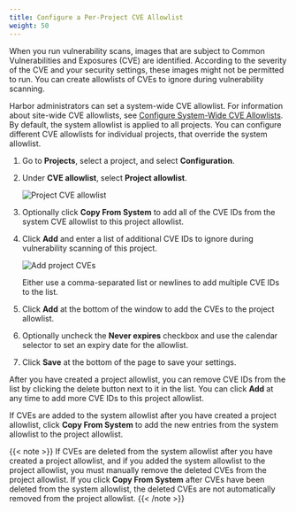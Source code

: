 ```yaml
---
title: Configure a Per-Project CVE Allowlist
weight: 50
---
```


When you run vulnerability scans, images that are subject to Common Vulnerabilities and Exposures (CVE) are identified. According to the severity of the CVE and your security settings, these images might not be permitted to run. You can create allowlists of CVEs to ignore during vulnerability scanning. 

Harbor administrators can set a system-wide CVE allowlist. For information about site-wide CVE allowlists, see [Configure System-Wide CVE Allowlists](../../administration/vulnerability-scanning/configure-system-allowlist.md). By default, the system allowlist is applied to all projects. You can configure different CVE allowlists for individual projects, that override the system allowlist. 

1. Go to **Projects**, select a project, and select **Configuration**.
1. Under **CVE allowlist**, select **Project allowlist**.

    ![Project CVE allowlist](../../../img/cve-allowlist5.png)

1. Optionally click **Copy From System** to add all of the CVE IDs from the system CVE allowlist to this project allowlist.
1. Click **Add** and enter a list of additional CVE IDs to ignore during vulnerability scanning of this project.

    ![Add project CVEs](../../../img/cve-allowlist6.png)

    Either use a comma-separated list or newlines to add multiple CVE IDs to the list.

1. Click **Add** at the bottom of the window to add the CVEs to the project allowlist.
1. Optionally uncheck the **Never expires** checkbox and use the calendar selector to set an expiry date for the allowlist.
1. Click **Save** at the bottom of the page to save your settings.

After you have created a project allowlist, you can remove CVE IDs from the list by clicking the delete button next to it in the list. You can click **Add** at any time to add more CVE IDs to this project allowlist. 

If CVEs are added to the system allowlist after you have created a project allowlist, click **Copy From System** to add the new entries from the system allowlist to the project allowlist. 

{{< note >}}
If CVEs are deleted from the system allowlist after you have created a project allowlist, and if you added the system allowlist to the project allowlist, you must manually remove the deleted CVEs from the project allowlist. If you click **Copy From System** after CVEs have been deleted from the system allowlist, the deleted CVEs are not automatically removed from the project allowlist.
{{< /note >}}
